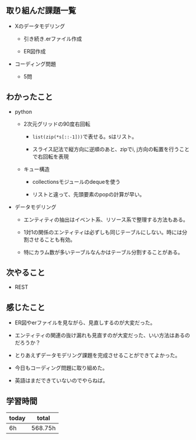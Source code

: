 

## 取り組んだ課題一覧

- Xのデータモデリング

   - 引き続き.erファイル作成

   - ER図作成

- コーディング問題

   - 5問

## わかったこと

- python

   - 2次元グリッドの90度右回転

      - `list(zip(*s[::-1]))`で表せる。sはリスト。

      - スライス記法で縦方向に逆順のあと、zipでi, j方向の転置を行うことで右回転を表現

   - キュー構造

      - collectionsモジュールのdequeを使う

      - リストと違って、先頭要素のpopの計算が早い。

- データモデリング

   - エンティティの抽出はイベント系、リソース系で整理する方法もある。

   - 1対1の関係のエンティティは必ずしも同じテーブルにしない。時には分割させることも有効。

   - 特にカラム数が多いテーブルなんかはテーブル分割することがある。

## 次やること

- REST

## 感じたこと

- ER図やerファイルを見ながら、見直しするのが大変だった。

- エンティティの関連の抜け漏れも見直すのが大変だった、いい方法はあるのだろうか？

- とりあえずデータモデリング課題を完成させることができてよかった。

- 今日もコーディング問題に取り組めた。

- 英語はまだできていないのでやらねば。

## 学習時間

| today | total | 
|---|---|
| 6h | 568\.75h | 


